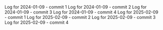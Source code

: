 Log for 2024-01-09 - commit 1
Log for 2024-01-09 - commit 2
Log for 2024-01-09 - commit 3
Log for 2024-01-09 - commit 4
Log for 2025-02-09 - commit 1
Log for 2025-02-09 - commit 2
Log for 2025-02-09 - commit 3
Log for 2025-02-09 - commit 4
